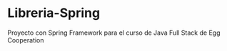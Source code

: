 # Libreria-Spring
Proyecto con Spring Framework para el curso de Java Full Stack de Egg Cooperation
